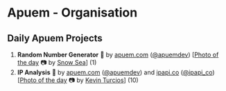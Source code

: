 # Apuem - Organisation

## Daily Apuem Projects

1. **Random Number Generator** 🔢 by [apuem.com](https://www.apuem.com) ([@apuemdev](https://twitter.com/apuemdev)) [[Photo of the day](https://unsplash.com/photos/m4vYr8h8lsQ) 📷 by [Snow Sea](https://unsplash.com/@7_year_old)] (1)
2. **IP Analysis** 📍 by [apuem.com](https://www.apuem.com) ([@apuemdev](https://twitter.com/apuemdev)) and [ipapi.co](https://www.ipapi.co) ([@ipapi_co](https://twitter.com/ipapi_co)) [[Photo of the day](https://unsplash.com/photos/YbBrO6v01_8) 📷 by [Kevin Turcios](https://twitter.com/MIPAmagazine)] (10)
